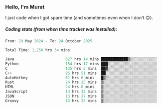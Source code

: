 ### Hello, I'm Murat

I just code when I got spare time (and sometimes even when I don't 🙃).

##### Coding stats (from when time tracker was installed):
<!--START_SECTION:wakatime-->

```cpp
From: 29 May 2024 - To: 24 October 2025

Total Time: 1,250 hrs 34 mins

Java                       627 hrs 14 mins ████████████▒░░░░░░░░░░░░   49.88 %
Python                     154 hrs 17 mins ███░░░░░░░░░░░░░░░░░░░░░░   12.27 %
C                          135 hrs 5 mins  ██▓░░░░░░░░░░░░░░░░░░░░░░   10.74 %
C++                        95 hrs 51 mins  ██░░░░░░░░░░░░░░░░░░░░░░░   07.62 %
AutoHotkey                 61 hrs 6 mins   █▒░░░░░░░░░░░░░░░░░░░░░░░   04.86 %
Rust                       24 hrs 25 mins  ▒░░░░░░░░░░░░░░░░░░░░░░░░   01.94 %
HTML                       24 hrs 8 mins   ▒░░░░░░░░░░░░░░░░░░░░░░░░   01.92 %
JavaScript                 14 hrs 33 mins  ▒░░░░░░░░░░░░░░░░░░░░░░░░   01.16 %
JSON                       13 hrs 27 mins  ▒░░░░░░░░░░░░░░░░░░░░░░░░   01.07 %
Groovy                     13 hrs 25 mins  ▒░░░░░░░░░░░░░░░░░░░░░░░░   01.07 %
```

<!--END_SECTION:wakatime-->
